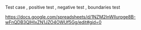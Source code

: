 Test case , positive test , negative test , boundaries test

https://docs.google.com/spreadsheets/d/1NZM2InWIlurpge8B-wFnQDB3QlHIxZN1JZO4OWUf5Gg/edit#gid=0
